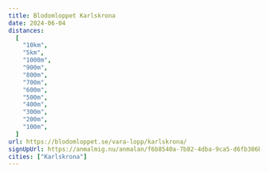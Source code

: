 ```yaml
---
title: Blodomloppet Karlskrona
date: 2024-06-04
distances:
  [
    "10km",
    "5km",
    "1000m",
    "900m",
    "800m",
    "700m",
    "600m",
    "500m",
    "400m",
    "300m",
    "200m",
    "100m",
  ]
url: https://blodomloppet.se/vara-lopp/karlskrona/
signUpUrl: https://anmalmig.nu/anmalan/f6b8540a-7b82-4dba-9ca5-d6fb386bdea5/
cities: ["Karlskrona"]
---
```


